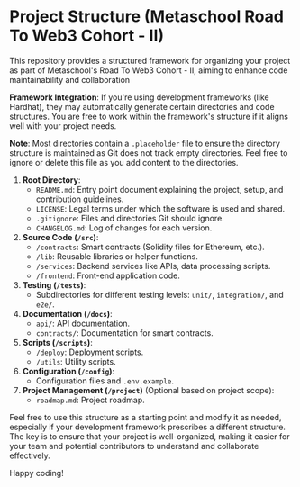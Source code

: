 # Project Structure (Metaschool Road To Web3 Cohort - II)

This repository provides a structured framework for organizing your project as part of Metaschool's Road To Web3 Cohort - II, aiming to enhance code maintainability and collaboration

**Framework Integration**: If you're using development frameworks (like Hardhat), they may automatically generate certain directories and code structures. You are free to work within the framework's structure if it aligns well with your project needs.


**Note**: Most directories contain a `.placeholder` file to ensure the directory structure is maintained as Git does not track empty directories. Feel free to ignore or delete this file as you add content to the directories.

1. **Root Directory**:
   - `README.md`: Entry point document explaining the project, setup, and contribution guidelines.
   - `LICENSE`: Legal terms under which the software is used and shared.
   - `.gitignore`: Files and directories Git should ignore.
   - `CHANGELOG.md`: Log of changes for each version.
2. **Source Code (`/src`)**:
   - `/contracts`: Smart contracts (Solidity files for Ethereum, etc.).
   - `/lib`: Reusable libraries or helper functions.
   - `/services`: Backend services like APIs, data processing scripts.
   - `/frontend`: Front-end application code.
3. **Testing (`/tests`)**:
   - Subdirectories for different testing levels: `unit/`, `integration/`, and `e2e/`.
4. **Documentation (`/docs`)**:
   - `api/`: API documentation.
   - `contracts/`: Documentation for smart contracts.
5. **Scripts (`/scripts`)**:
   - `/deploy`: Deployment scripts.
   - `/utils`: Utility scripts.
6. **Configuration (`/config`)**:
   - Configuration files and `.env.example`.
7. **Project Management (`/project`)** (Optional based on project scope):
   - `roadmap.md`: Project roadmap.

Feel free to use this structure as a starting point and modify it as needed, especially if your development framework prescribes a different structure. The key is to ensure that your project is well-organized, making it easier for your team and potential contributors to understand and collaborate effectively.

Happy coding!

